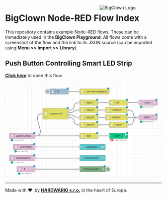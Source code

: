 <a href="https://www.bigclown.com/"><img src="https://bigclown.sirv.com/logo.png" width="200" alt="BigClown Logo" align="right"></a>

# BigClown Node-RED Flow Index

This repository contains example Node-RED flows. These can be immediately used in the **BigClown Playground**. All flows come with a screenshot of the flow and the link to its JSON source (can be imported using **Menu >> Import >> Library**).

## Push Button Controlling Smart LED Strip

[**Click here**](
raw/master/flow-push-button-controlling-smart-led-strip.json) to open this flow.

![](flow-push-button-controlling-smart-led-strip.png)

---

Made with &#x2764;&nbsp; by [**HARDWARIO s.r.o.**](https://www.hardwario.com/) in the heart of Europe.
